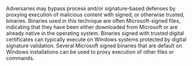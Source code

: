 Adversaries may bypass process and/or signature-based defenses by proxying execution of malicious content with signed, or otherwise trusted, binaries. Binaries used in this technique are often Microsoft-signed files, indicating that they have been either downloaded from Microsoft or are already native in the operating system. Binaries signed with trusted digital certificates can typically execute on Windows systems protected by digital signature validation. Several Microsoft signed binaries that are default on Windows installations can be used to proxy execution of other files or commands.